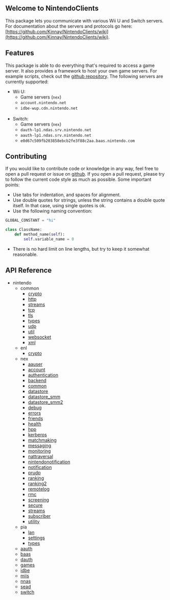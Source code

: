
## Welcome to NintendoClients

This package lets you communicate with various Wii U and Switch servers. For documentation about the servers and protocols go here: [https://github.com/Kinnay/NintendoClients/wiki](https://github.com/Kinnay/NintendoClients/wiki).

## Features
This package is able to do everything that's required to access a game server. It also provides a framework to host your own game servers. For example scripts, check out the [github repository](https://github.com/Kinnay/NintendoClients). The following servers are currently supported:

* Wii U:
	* Game servers (`nex`)
	* `account.nintendo.net`
	* `idbe-wup.cdn.nintendo.net`<br><br>
* Switch:
	* Game servers (`nex`)
	* `dauth-lp1.ndas.srv.nintendo.net`
	* `aauth-lp1.ndas.srv.nintendo.net`
	* `e0d67c509fb203858ebcb2fe3f88c2aa.baas.nintendo.com`

## Contributing
If you would like to contribute code or knowledge in any way, feel free to open a pull request or issue on [github](https://github.com/Kinnay/NintendoClients). If you open a pull request, please try to follow the current code style as much as possible. Some important points:

* Use tabs for indentation, and spaces for alignment.
* Use double quotes for strings, unless the string contains a double quote itself. In that case, using single quotes is ok.
* Use the following naming convention:

```python
GLOBAL_CONSTANT = "hi"

class ClassName:
	def method_name(self):
		self.variable_name = 0
```

* There is no hard limit on line lengths, but try to keep it somewhat reasonable.

## API Reference

* nintendo
	* common
		* [crypto](reference/common/crypto)
		* [http](reference/common/http)
		* [streams](reference/common/streams)
		* [tcp](reference/common/tcp)
		* [tls](reference/common/tls)
		* [types](reference/common/types)
		* [udp](reference/common/udp)
		* [util](reference/common/util)
		* [websocket](reference/common/websocket)
		* [xml](reference/common/xml)
	* enl
		* [crypto](reference/enl/crypto)
	* nex
		* [aauser](reference/nex/aauser)
		* [account](reference/nex/account)
		* [authentication](reference/nex/authentication)
		* [backend](reference/nex/backend)
		* [common](reference/nex/common)
		* [datastore](reference/nex/datastore)
		* [datastore_smm](reference/nex/datastore_smm)
		* [datastore_smm2](reference/nex/datastore_smm2)
		* [debug](reference/nex/debug)
		* [errors](reference/nex/errors)
		* [friends](reference/nex/friends)
		* [health](reference/nex/health)
		* [hpp](reference/nex/hpp)
		* [kerberos](reference/nex/kerberos)
		* [matchmaking](reference/nex/matchmaking)
		* [messaging](reference/nex/messaging)
		* [monitoring](reference/nex/monitoring)
		* [nattraversal](reference/nex/nattraversal)
		* [nintendonotification](reference/nex/nintendonotification)
		* [notification](reference/nex/notification)
		* [prudp](reference/nex/prudp)
		* [ranking](reference/nex/ranking)
		* [ranking2](reference/nex/ranking2)
		* [remotelog](reference/nex/remotelog)
		* [rmc](reference/nex/rmc)
		* [screening](reference/nex/screening)
		* [secure](reference/nex/secure)
		* [streams](reference/nex/streams)
		* [subscriber](reference/nex/subscriber)
		* [utility](reference/nex/utility)
	* pia
		* [lan](reference/pia/lan)
		* [settings](reference/pia/settings)
		* [types](reference/pia/types)
	* [aauth](reference/aauth)
	* [baas](reference/baas)
	* [dauth](reference/dauth)
	* [games](reference/games)
	* [idbe](reference/idbe)
	* [miis](reference/miis)
	* [nnas](reference/nnas)
	* [sead](reference/sead)
	* [switch](reference/switch)
